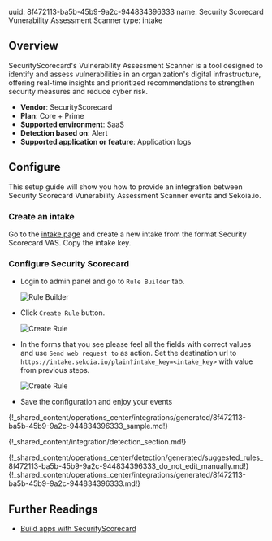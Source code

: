 uuid: 8f472113-ba5b-45b9-9a2c-944834396333
name: Security Scorecard Vunerability Assessment Scanner 
type: intake

## Overview
SecurityScorecard's Vulnerability Assessment Scanner is a tool designed to identify and assess vulnerabilities in an 
organization's digital infrastructure, offering real-time insights and prioritized recommendations to strengthen 
security measures and reduce cyber risk.

- **Vendor**: SecurityScorecard
- **Plan**: Core + Prime
- **Supported environment**: SaaS
- **Detection based on**: Alert
- **Supported application or feature**: Application logs	


## Configure

This setup guide will show you how to provide an integration between Security Scorecard Vunerability Assessment Scanner 
events and Sekoia.io.

### Create an intake

Go to the [intake page](https://app.sekoia.io/operations/intakes) and create a new intake from the format Security Scorecard VAS.
Copy the intake key.

### Configure Security Scorecard

* Login to admin panel and go to `Rule Builder` tab.

    ![Rule Builder](/assets/instructions/securityscorecard_vas/securityscorecard_vas_1.png)

* Click `Create Rule` button.

    ![Create Rule](/assets/instructions/securityscorecard_vas/securityscorecard_vas_2.png)

* In the forms that you see please feel all the fields with correct values and use `Send web request to` as action.
Set the destination url to `https://intake.sekoia.io/plain?intake_key=<intake_key>` with value from previous steps.

    ![Create Rule](/assets/instructions/securityscorecard_vas/securityscorecard_vas_3.png)

* Save the configuration and enjoy your events


{!_shared_content/operations_center/integrations/generated/8f472113-ba5b-45b9-9a2c-944834396333_sample.md!}


{!_shared_content/integration/detection_section.md!}

{!_shared_content/operations_center/detection/generated/suggested_rules_8f472113-ba5b-45b9-9a2c-944834396333_do_not_edit_manually.md!}
{!_shared_content/operations_center/integrations/generated/8f472113-ba5b-45b9-9a2c-944834396333.md!}

## Further Readings

- [Build apps with SecurityScorecard](https://securityscorecard.readme.io/docs/build-an-app)
